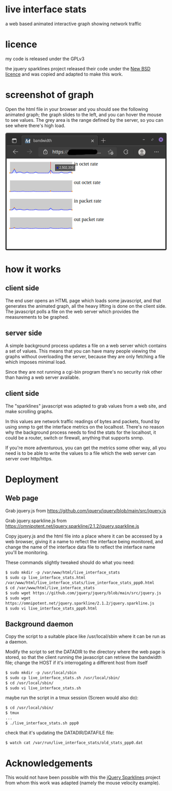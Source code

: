 # live interface stats

a web based animated interactive graph showing network traffic


# licence

my code is released under the GPLv3

the jquery sparklines project released their code under the 
<a href="https://opensource.org/licenses/BSD-3-Clause">New BSD licence</a>
and was copied and adapted to make this work.


# screenshot of graph

Open the html file in your browser and you should see the following
animated graph; the graph slides to the left, and you can hover the
mouse to see values. The grey area is the range defined by the
server, so you can see where there's high load.

![Interface graph](https://github.com/speculatrix/live_interface_stats/raw/main/live_interface_stats.png)


# how it works

## client side
The end user opens an HTML page which loads some javascript, and 
that generates the animated graph, all the heavy lifting is done
on the client side. The javascript polls a file on the web server
which provides the measurements to be graphed.

## server side

A simple background process updates a file on a web server which
contains a set of values. This means that you can have many people
viewing the graphs without overloading the server, because they 
are only fetching a file which imposes minimal load.

Since they are not running a cgi-bin program there's no security 
risk other than having a web server available.

## client side

The "sparklines" javascript was adapted to grab values from a
web site, and make scrolling graphs.

In this values are network traffic readings of bytes and
packets, found by using snmp to get the interface metrics on the
localhost. There's no reason why the background process needs to
find the stats for the localhost, it could be a router, switch or
firewall, anything that supports snmp.

If you're more adventurous, you can get the metrics some other way,
all you need is to be able to write the values to a file which the
web server can server over http/https.


# Deployment

## Web page

Grab jquery.js from https://github.com/jquery/jquery/blob/main/src/jquery.js

Grab jquery.sparkline.js from https://omnipotent.net/jquery.sparkline/2.1.2/jquery.sparkline.js

Copy jquery.js and the html file into a place where it can be accessed by a web
browser, giving it a name to reflect the interface being monitored, and
change the name of the interface data file to reflect the interface name
you'll be monitoring.

These commands slightly tweaked should do what you need:
```
$ sudo mkdir -p /var/www/html/live_interface_stats
$ sudo cp live_interface_stats.html /var/www/html/live_interface_stats/live_interface_stats_ppp0.html
$ cd /var/www/html/live_interface_stats
$ sudo wget https://github.com/jquery/jquery/blob/main/src/jquery.js
$ sudo wget https://omnipotent.net/jquery.sparkline/2.1.2/jquery.sparkline.js
$ sudo vi live_interface_stats_ppp0.html
```

## Background daemon

Copy the script to a suitable place like /usr/local/sbin where it can 
be run as a daemon.

Modify the script to set the DATADIR to the directory where the web page
is stored, so that the client running the javascript can retrieve the
bandwidth file; change the HOST if it's interrogating a different host
from itself

```
$ sudo mkdir -p /usr/local/sbin
$ sudo cp live_interface_stats.sh /usr/local/sbin/
$ cd /usr/local/sbin/
$ sudo vi live_interface_stats.sh
```

maybe run the script in a tmux session (Screen would also do):
```
$ cd /usr/local/sbin/
$ tmux
...
$ ./live_interface_stats.sh ppp0
```

check that it's updating the DATADIR/DATAFILE file:
```
$ watch cat /var/run/live_interface_stats/old_stats_ppp0.dat
```



# Acknowledgements

This would not have been possible with this the <a href="https://omnipotent.net/jquery.sparkline/#s-about">jQuery Sparklines</a> project
from whom this work was adapted (namely the mouse velocity example).


